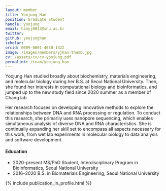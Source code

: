 ```yaml
---
layout: member
title: Yoojung Han
position: Graduate Student
handle: yoojung
email: hanyj0823@snu.ac.kr
twitter: 
github: yoojunghan
scholar: 
orcid: 0009-0001-4630-1322
image: /images/members/yjhan-thumb.jpg
cv: /assets/cv/cv-yoojung.pdf
permalink: /team/yoojung-han
---
```


Yoojung Han studied broadly about biochemistry, materials engineering, 
and molecular biology during her B.S. at Seoul National University.
Then, she found her interests in computational biology and bioinformatics, 
and jumped up to the new study field since 2020 summer as a member of Chang lab.

Her research focuses on developing innovative methods to explore the relationships between DNA and RNA processing or regulation. To conduct this research, she primarily uses nanopore sequencing, which enables simultaneous analysis of diverse DNA and RNA characteristics. She is continually expanding her skill set to encompass all aspects necessary for this work, from wet lab experiments in molecular biology to data analysis and software development.

#### Education

<ul class="chronological">
  <li><span>2020–present</span> MS/PhD Student, Interdisciplinary Program in Bioinformatics, Seoul National University</li>
  <li><span>2016–2020</span> B.S. in Biomaterials Engineering, Seoul National University</li>
</ul>

{% include publication_in_profile.html %}
